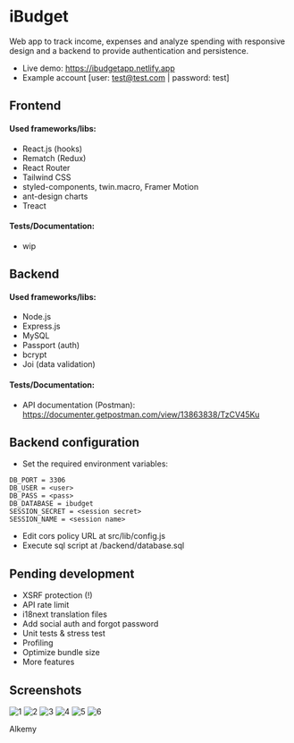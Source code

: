 # iBudget

Web app to track income, expenses and analyze spending with responsive design and a backend to provide authentication and persistence.

* Live demo: https://ibudgetapp.netlify.app
* Example account [user: test@test.com | password: test]

## Frontend
#### Used frameworks/libs:
- React.js (hooks)
- Rematch (Redux)
- React Router
- Tailwind CSS
- styled-components, twin.macro, Framer Motion
- ant-design charts
- Treact

#### Tests/Documentation:
- wip

## Backend
#### Used frameworks/libs:
- Node.js
- Express.js
- MySQL
- Passport (auth)
- bcrypt
- Joi (data validation)

#### Tests/Documentation:
- API documentation (Postman): https://documenter.getpostman.com/view/13863838/TzCV45Ku

## Backend configuration
- Set the required environment variables:
```DB_HOST = localhost
DB_PORT = 3306
DB_USER = <user>
DB_PASS = <pass>
DB_DATABASE = ibudget
SESSION_SECRET = <session secret>
SESSION_NAME = <session name>
```

- Edit cors policy URL at src/lib/config.js
- Execute sql script at /backend/database.sql

## Pending development
- XSRF protection (!)
- API rate limit
- i18next translation files
- Add social auth and forgot password
- Unit tests & stress test
- Profiling
- Optimize bundle size
- More features

## Screenshots
![1](https://user-images.githubusercontent.com/23263273/115187022-09476580-a0b9-11eb-876a-cf4a2d724641.png)
![2](https://user-images.githubusercontent.com/23263273/115187027-09dffc00-a0b9-11eb-9ebe-df631b6d879d.png)
![3](https://user-images.githubusercontent.com/23263273/115187032-0a789280-a0b9-11eb-8348-eea8344a3676.png)
![4](https://user-images.githubusercontent.com/23263273/115187035-0ba9bf80-a0b9-11eb-92de-13f9ffaaab13.png)
![5](https://user-images.githubusercontent.com/23263273/115187038-0ba9bf80-a0b9-11eb-8cc7-3e762516e539.png)
![6](https://user-images.githubusercontent.com/23263273/115187041-0c425600-a0b9-11eb-8353-3452479630f4.png)

Alkemy
